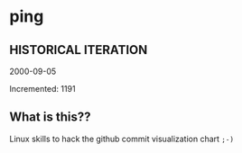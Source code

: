 # ping

## HISTORICAL ITERATION
2000-09-05

Incremented: 1191

## What is this?? 
Linux skills to hack the github commit visualization chart `;-)`
